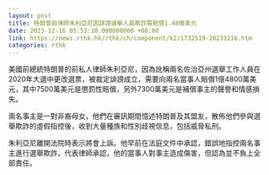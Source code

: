 ```yaml
---
layout: post
title: 特朗普前律師朱利亞尼因誹謗選舉人員欺詐需賠償1.48億美元
date: 2023-12-16 05:53:10.000000000 +08:00
link: https://news.rthk.hk/rthk/ch/component/k2/1732519-20231216.htm
categories: rthk
---
```


美國前總統特朗普的前私人律師朱利亞尼，因為訛稱兩名佐治亞州選舉工作人員在2020年大選中更改選票，被裁定誹謗成立，需要向兩名當事人賠償1億4800萬美元，其中7500萬美元是懲罰性賠償，另外7300萬美元是補償事主的聲譽和情感損失。

兩名事主是一對非裔母女，他們在審訊期間憶述特朗普及其盟友，散佈他們參與選舉欺詐的虛假指控後，收到大量種族和性別歧視信息，包括威脅私刑。

朱利亞尼離開法院時表示將會上訴。他早前在法庭文件中承認，錯誤地指控兩名事主進行選舉欺詐，代表律師承認，他的當事人對事主造成傷害，但認為並不負上全部責任。
